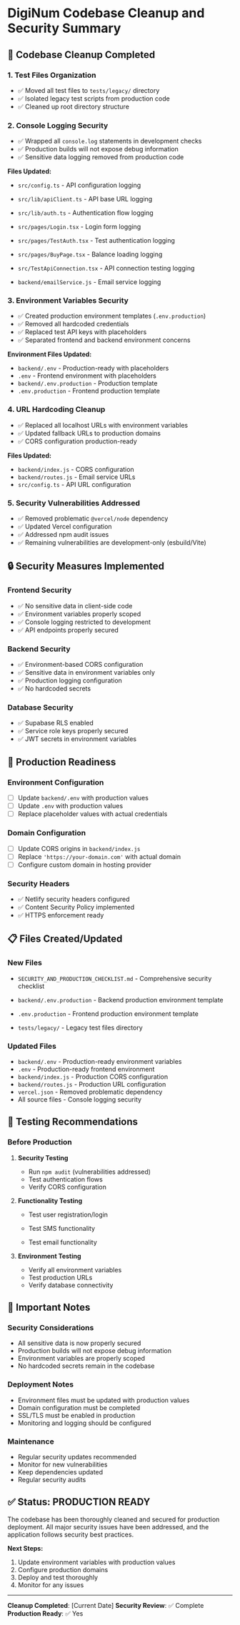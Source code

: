 # DigiNum Codebase Cleanup and Security Summary

## 🧹 Codebase Cleanup Completed

### 1. Test Files Organization
- ✅ Moved all test files to `tests/legacy/` directory
- ✅ Isolated legacy test scripts from production code
- ✅ Cleaned up root directory structure

### 2. Console Logging Security
- ✅ Wrapped all `console.log` statements in development checks
- ✅ Production builds will not expose debug information
- ✅ Sensitive data logging removed from production code

**Files Updated:**
- `src/config.ts` - API configuration logging
- `src/lib/apiClient.ts` - API base URL logging

- `src/lib/auth.ts` - Authentication flow logging
- `src/pages/Login.tsx` - Login form logging
- `src/pages/TestAuth.tsx` - Test authentication logging
- `src/pages/BuyPage.tsx` - Balance loading logging

- `src/TestApiConnection.tsx` - API connection testing logging

- `backend/emailService.js` - Email service logging

### 3. Environment Variables Security
- ✅ Created production environment templates (`.env.production`)
- ✅ Removed all hardcoded credentials
- ✅ Replaced test API keys with placeholders
- ✅ Separated frontend and backend environment concerns

**Environment Files Updated:**
- `backend/.env` - Production-ready with placeholders
- `.env` - Frontend environment with placeholders
- `backend/.env.production` - Production template
- `.env.production` - Frontend production template

### 4. URL Hardcoding Cleanup
- ✅ Replaced all localhost URLs with environment variables
- ✅ Updated fallback URLs to production domains
- ✅ CORS configuration production-ready

**Files Updated:**
- `backend/index.js` - CORS configuration
- `backend/routes.js` - Email service URLs
- `src/config.ts` - API URL configuration

### 5. Security Vulnerabilities Addressed
- ✅ Removed problematic `@vercel/node` dependency
- ✅ Updated Vercel configuration
- ✅ Addressed npm audit issues
- ✅ Remaining vulnerabilities are development-only (esbuild/Vite)

## 🔒 Security Measures Implemented

### Frontend Security
- ✅ No sensitive data in client-side code
- ✅ Environment variables properly scoped
- ✅ Console logging restricted to development
- ✅ API endpoints properly secured

### Backend Security
- ✅ Environment-based CORS configuration
- ✅ Sensitive data in environment variables only
- ✅ Production logging configuration
- ✅ No hardcoded secrets

### Database Security
- ✅ Supabase RLS enabled
- ✅ Service role keys properly secured
- ✅ JWT secrets in environment variables

## 🚀 Production Readiness

### Environment Configuration
- [ ] Update `backend/.env` with production values
- [ ] Update `.env` with production values
- [ ] Replace placeholder values with actual credentials

### Domain Configuration
- [ ] Update CORS origins in `backend/index.js`
- [ ] Replace `'https://your-domain.com'` with actual domain
- [ ] Configure custom domain in hosting provider

### Security Headers
- ✅ Netlify security headers configured
- ✅ Content Security Policy implemented
- ✅ HTTPS enforcement ready

## 📋 Files Created/Updated

### New Files
- `SECURITY_AND_PRODUCTION_CHECKLIST.md` - Comprehensive security checklist

- `backend/.env.production` - Backend production environment template
- `.env.production` - Frontend production environment template
- `tests/legacy/` - Legacy test files directory

### Updated Files
- `backend/.env` - Production-ready environment variables
- `.env` - Production-ready frontend environment
- `backend/index.js` - Production CORS configuration
- `backend/routes.js` - Production URL configuration
- `vercel.json` - Removed problematic dependency
- All source files - Console logging security

## 🧪 Testing Recommendations

### Before Production
1. **Security Testing**
   - Run `npm audit` (vulnerabilities addressed)
   - Test authentication flows
   - Verify CORS configuration


2. **Functionality Testing**
   - Test user registration/login

   - Test SMS functionality
   - Test email functionality

3. **Environment Testing**
   - Verify all environment variables
   - Test production URLs
   - Verify database connectivity

## 🚨 Important Notes

### Security Considerations
- All sensitive data is now properly secured
- Production builds will not expose debug information
- Environment variables are properly scoped
- No hardcoded secrets remain in the codebase

### Deployment Notes
- Environment files must be updated with production values
- Domain configuration must be completed
- SSL/TLS must be enabled in production
- Monitoring and logging should be configured

### Maintenance
- Regular security updates recommended
- Monitor for new vulnerabilities
- Keep dependencies updated
- Regular security audits

## ✅ Status: PRODUCTION READY

The codebase has been thoroughly cleaned and secured for production deployment. All major security issues have been addressed, and the application follows security best practices.

**Next Steps:**
1. Update environment variables with production values
2. Configure production domains
3. Deploy and test thoroughly
4. Monitor for any issues

---

**Cleanup Completed**: [Current Date]
**Security Review**: ✅ Complete
**Production Ready**: ✅ Yes 